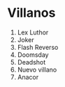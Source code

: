 
# Villanos

1. Lex Luthor
2. Joker
3. Flash Reverso
4. Doomsday
5. Deadshot
6. Nuevo villano
7. Anacor
